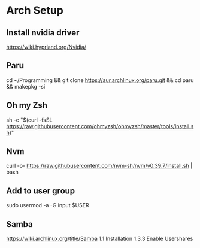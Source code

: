 # Arch Setup

## Install nvidia driver

https://wiki.hyprland.org/Nvidia/

## Paru

cd ~/Programming && git clone https://aur.archlinux.org/paru.git && cd paru && makepkg -si

## Oh my Zsh

sh -c "$(curl -fsSL https://raw.githubusercontent.com/ohmyzsh/ohmyzsh/master/tools/install.sh)"

## Nvm

curl -o- https://raw.githubusercontent.com/nvm-sh/nvm/v0.39.7/install.sh | bash


## Add to user group

sudo usermod -a -G input $USER

## Samba
https://wiki.archlinux.org/title/Samba
1.1 Installation
1.3.3 Enable Usershares
